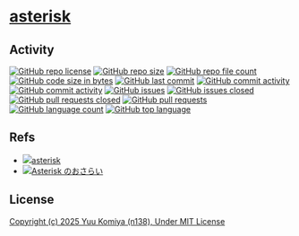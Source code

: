 # [asterisk](https://github.com/n138-kz/asterisk)

## Activity

[![GitHub repo license](https://img.shields.io/github/license/n138-kz/asterisk)](/LICENSE)
[![GitHub repo size](https://img.shields.io/github/repo-size/n138-kz/asterisk)](/../../)
[![GitHub repo file count](https://img.shields.io/github/directory-file-count/n138-kz/asterisk)](/../../)
[![GitHub code size in bytes](https://img.shields.io/github/languages/code-size/n138-kz/asterisk)](/../../)
[![GitHub last commit](https://img.shields.io/github/last-commit/n138-kz/asterisk)](/../../commits)
[![GitHub commit activity](https://img.shields.io/github/commit-activity/w/n138-kz/asterisk)](/../../commits)
[![GitHub commit activity](https://img.shields.io/github/commit-activity/t/n138-kz/asterisk)](/../../commits)
[![GitHub issues](https://img.shields.io/github/issues/n138-kz/asterisk)](/../../issues)
[![GitHub issues closed](https://img.shields.io/github/issues-closed/n138-kz/asterisk)](/../../issues)
[![GitHub pull requests closed](https://img.shields.io/github/issues-pr-closed/n138-kz/asterisk)](/../../pulls)
[![GitHub pull requests](https://img.shields.io/github/issues-pr/n138-kz/asterisk)](/../../pulls)
[![GitHub language count](https://img.shields.io/github/languages/count/n138-kz/asterisk)](/../../)
[![GitHub top language](https://img.shields.io/github/languages/top/n138-kz/asterisk)](/../../)

## Refs

- [![](https://www.google.com/s2/favicons?size=64&domain=https://github.com)asterisk](https://github.com/n138-kz/asterisk/)
- [![](https://www.google.com/s2/favicons?size=64&domain=https://bike8615.blogspot.com)Asterisk のおさらい](https://bike8615.blogspot.com/2017/09/asterisk.html)

## License

[Copyright (c) 2025 Yuu Komiya (n138), Under MIT License](LICENSE)  
